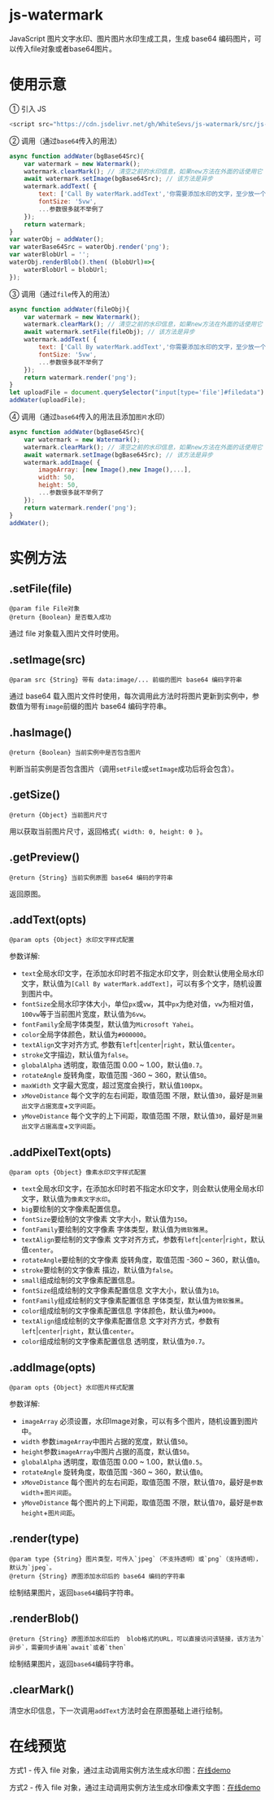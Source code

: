 # js-watermark
JavaScript 图片文字水印、图片图片水印生成工具，生成 base64 编码图片，可以传入file对象或者base64图片。

# 使用示意
① 引入 JS 
```JavaScript
<script src="https://cdn.jsdelivr.net/gh/WhiteSevs/js-watermark/src/js-watermark.js"></script>
```

② 调用（通过`base64`传入的用法）
```JavaScript
async function addWater(bgBase64Src){
    var watermark = new Watermark();
    watermark.clearMark(); // 清空之前的水印信息，如果new方法在外面的话使用它
    await watermark.setImage(bgBase64Src); // 该方法是异步
    watermark.addText( {
        text: ['Call By waterMark.addText','你需要添加水印的文字，至少放一个'],
        fontSize: '5vw',
        ...参数很多就不举例了
    });
    return watermark;
}
var waterObj = addWater();
var waterBase64Src = waterObj.render('png');
var waterBlobUrl = '';
waterObj.renderBlob().then( (blobUrl)=>{
    waterBlobUrl = blobUrl;
});
```

③ 调用（通过`file`传入的用法）
```JavaScript
async function addWater(fileObj){
    var watermark = new Watermark();
    watermark.clearMark(); // 清空之前的水印信息，如果new方法在外面的话使用它
    await watermark.setFile(fileObj); // 该方法是异步
    watermark.addText( {
        text: ['Call By waterMark.addText','你需要添加水印的文字，至少放一个'],
        fontSize: '5vw',
        ...参数很多就不举例了
    });
    return watermark.render('png');
}
let uploadFile = document.querySelector("input[type='file']#filedata").files[0]; // 页面中file控件中的files对象数组中的一个文件
addWater(uploadFile);

```
④ 调用（通过`base64`传入的用法且添加`图片`水印）
```JavaScript
async function addWater(bgBase64Src){
    var watermark = new Watermark();
    watermark.clearMark(); // 清空之前的水印信息，如果new方法在外面的话使用它
    await watermark.setImage(bgBase64Src); // 该方法是异步
    watermark.addImage( {
        imageArray: [new Image(),new Image(),...],
        width: 50,
        height: 50,
        ...参数很多就不举例了
    });
    return watermark.render('png');
}
addWater();

```
  
# 实例方法
## .setFile(file)
```
@param file File对象
@return {Boolean} 是否载入成功 
```
通过 file 对象载入图片文件时使用。

## .setImage(src)
```
@param src {String} 带有 data:image/... 前缀的图片 base64 编码字符串
```
通过 base64 载入图片文件时使用，每次调用此方法时将图片更新到实例中，参数值为带有`image`前缀的图片 base64 编码字符串。

## .hasImage()
```
@return {Boolean} 当前实例中是否包含图片
```
判断当前实例是否包含图片（调用`setFile`或`setImage`成功后将会包含）。

## .getSize()
```
@return {Object} 当前图片尺寸 
```
用以获取当前图片尺寸，返回格式`{ width: 0, height: 0 }`。

## .getPreview()
```
@return {String} 当前实例原图 base64 编码的字符串
```
返回原图。

## .addText(opts)
```
@param opts {Object} 水印文字样式配置
```
参数详解:
* `text`全局水印文字，在添加水印时若不指定水印文字，则会默认使用全局水印文字，默认值为`[Call By waterMark.addText]`，可以有多个文字，随机设置到图片中。
* `fontSize`全局水印字体大小，单位`px`或`vw`，其中`px`为绝对值，`vw`为相对值，`100vw`等于当前图片宽度，默认值为`6vw`。
* `fontFamily`全局字体类型，默认值为`Microsoft Yahei`。
* `color`全局字体颜色，默认值为`#000000`。
* `textAlign`文字对齐方式, 参数有`left`|`center`|`right`，默认值`center`。
* `stroke`文字描边，默认值为`false`。
* `globalAlpha` 透明度，取值范围 0.00 ~ 1.00，默认值`0.7`。
* `rotateAngle` 旋转角度，取值范围 -360 ~ 360，默认值`50`。
* `maxWidth` 文字最大宽度，超过宽度会换行，默认值`100`px。
* `xMoveDistance` 每个文字的左右间距，取值范围 不限，默认值`30`，最好是`测量出文字占据宽度`+`文字间距`。
* `yMoveDistance` 每个文字的上下间距，取值范围 不限，默认值`30`，最好是`测量出文字占据高度`+`文字间距`。

## .addPixelText(opts)
```
@param opts {Object} 像素水印文字样式配置
```
* `text`全局水印文字，在添加水印时若不指定水印文字，则会默认使用全局水印文字，默认值为`像素文字水印`。
* `big`要绘制的文字像素配置信息。
* `fontSize`要绘制的文字像素 文字大小，默认值为`150`。
* `fontFamily`要绘制的文字像素 字体类型，默认值为`微软雅黑`。
* `textAlign`要绘制的文字像素 文字对齐方式，参数有`left`|`center`|`right`，默认值`center`。
* `rotateAngle`要绘制的文字像素 旋转角度，取值范围 -360 ~ 360，默认值`0`。
* `stroke`要绘制的文字像素 描边，默认值为`false`。
* `small`组成绘制的文字像素配置信息。
* `fontSize`组成绘制的文字像素配置信息 文字大小，默认值为`10`。
* `fontFamily`组成绘制的文字像素配置信息 字体类型，默认值为`微软雅黑`。
* `color`组成绘制的文字像素配置信息 字体颜色，默认值为`#000`。
* `textAlign`组成绘制的文字像素配置信息 文字对齐方式，参数有`left`|`center`|`right`，默认值`center`。
* `color`组成绘制的文字像素配置信息 透明度，默认值为`0.7`。

## .addImage(opts)
```
@param opts {Object} 水印图片样式配置
```

参数详解:
* `imageArray` 必须设置，水印Image对象，可以有多个图片，随机设置到图片中。
* `width` 参数`imageArray`中图片占据的宽度，默认值`50`。
* `height`参数`imageArray`中图片占据的高度，默认值`50`。
* `globalAlpha` 透明度，取值范围 0.00 ~ 1.00，默认值`0.5`。
* `rotateAngle` 旋转角度，取值范围 -360 ~ 360，默认值`0`。
* `xMoveDistance` 每个图片的左右间距，取值范围 不限，默认值`70`，最好是`参数width`+`图片间距`。
* `yMoveDistance` 每个图片的上下间距，取值范围 不限，默认值`70`，最好是`参数height`+`图片间距`。

## .render(type)
```
@param type {String} 图片类型，可传入`jpeg`（不支持透明）或`png`（支持透明），默认为`jpeg`。
@return {String} 原图添加水印后的 base64 编码的字符串
```
绘制结果图片，返回`base64`编码字符串。

## .renderBlob()
```
@return {String} 原图添加水印后的  blob格式的URL，可以直接访问该链接，该方法为`异步`，需要同步请用`await`或者`then`
```
绘制结果图片，返回`base64`编码字符串。

## .clearMark()
清空水印信息，下一次调用`addText`方法时会在原图基础上进行绘制。

# 在线预览

方式1 - 传入 file 对象，通过主动调用实例方法生成水印图：[在线demo](https://WhiteSevs.github.io/js-watermark/demo/example1.html)

方式2 - 传入 file 对象，通过主动调用实例方法生成水印像素文字图：[在线demo](https://WhiteSevs.github.io/js-watermark/demo/example2.html)

